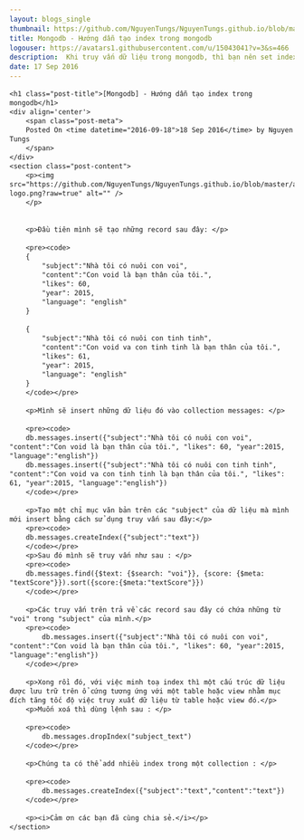 ```yaml
---
layout: blogs_single
thumbnail: https://github.com/NguyenTungs/NguyenTungs.github.io/blob/master/assets/img/mongodb-logo.png?raw=true
title: Mongodb - Hướng dẫn tạo index trong mongodb
logouser: https://avatars1.githubusercontent.com/u/15043041?v=3&s=466
description:  Khi truy vấn dữ liệu trong mongodb, thì bạn nên set index cho các collection để được truy vấn nhanh hơn, và hiệu quả hơn. Sau đây mình sẽ hướng dẫn các bạn cách tạo , xoá, và tạo nhiều index trên một Collection.
date: 17 Sep 2016
---
```



    <h1 class="post-title">[Mongodb] - Hướng dẫn tạo index trong mongodb</h1>
    <div align='center'>
        <span class="post-meta">
        Posted On <time datetime="2016-09-18">18 Sep 2016</time> by Nguyen Tungs
        </span>
    </div>
    <section class="post-content">
        <p><img src="https://github.com/NguyenTungs/NguyenTungs.github.io/blob/master/assets/img/mongodb-logo.png?raw=true" alt="" />
        </p>

        
        <p>Đầu tiên mình sẽ tạo những record sau đây: </p>
        
        <pre><code>
        {
            "subject":"Nhà tôi có nuôi con voi", 
            "content":"Con void là bạn thân của tôi.", 
            "likes": 60, 
            "year": 2015, 
            "language": "english"
        }

        {
            "subject":"Nhà tôi có nuôi con tinh tinh", 
            "content":"Con void va con tinh tinh là bạn thân của tôi.", 
            "likes": 61, 
            "year": 2015, 
            "language": "english"
        }
        </code></pre> 
        
        <p>Mình sẽ insert những dữ liệu đó vào collection messages: </p>
        
        <pre><code>
        db.messages.insert({"subject":"Nhà tôi có nuôi con voi", "content":"Con void là bạn thân của tôi.", "likes": 60, "year":2015, "language":"english"})
        db.messages.insert({"subject":"Nhà tôi có nuôi con tinh tinh", "content":"Con void va con tinh tinh là bạn thân của tôi.", "likes": 61, "year":2015, "language":"english"})
        </code></pre>
    
        <p>Tạo một chỉ mục văn bản trên các "subject" của dữ liệu mà mình mới insert bằng cách sử dụng truy vấn sau đây:</p>
        <pre><code>
        db.messages.createIndex({"subject":"text"})
        </code></pre>
        <p>Sau đó mình sẽ truy vấn như sau : </p>
        <pre><code>
        db.messages.find({$text: {$search: "voi"}}, {score: {$meta: "textScore"}}).sort({score:{$meta:"textScore"}})
        </code></pre>

        <p>Các truy vấn trên trả về các record sau đây có chứa những từ "voi" trong "subject" của mình.</p>
        <pre><code>
            db.messages.insert({"subject":"Nhà tôi có nuôi con voi", "content":"Con void là bạn thân của tôi.", "likes": 60, "year":2015, "language":"english"})
        </code></pre>

        <p>Xong rồi đó, với việc minh toạ index thì một cấu trúc dữ liệu được lưu trữ trên ổ cứng tương ứng với một table hoặc view nhằm mục đích tăng tốc độ việc truy xuất dữ liệu từ table hoặc view đó.</p>
        <p>Muốn xoá thì dùng lệnh sau : </p>
        
        <pre><code>
            db.messages.dropIndex("subject_text") 
        </code></pre>

        <p>Chúng ta có thể add nhiều index trong một collection : </p>
        
        <pre><code>
            db.messages.createIndex({"subject":"text","content":"text"})
        </code></pre>

        <p><i>Cảm ơn các bạn đã cùng chia sẻ.</i></p>
    </section>
    